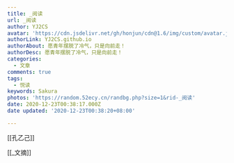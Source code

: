 ```yaml
---
title: _阅读
url: _阅读
author: YJ2CS
avatar: 'https://cdn.jsdelivr.net/gh/honjun/cdn@1.6/img/custom/avatar.jpg'
authorLink: YJ2CS.github.io
authorAbout: 愿青年摆脱了冷气，只是向前走！
authorDesc: 愿青年摆脱了冷气，只是向前走！
categories:
  - 文章
comments: true
tags:
  - 悦读
keywords: Sakura
photos: 'https://random.52ecy.cn/randbg.php?size=1&rid-_阅读'
date: 2020-12-23T00:38:17.000Z
date updated: '2020-12-23T00:38:20+08:00'

---
```


[[孔乙己]]

[[_文摘]]